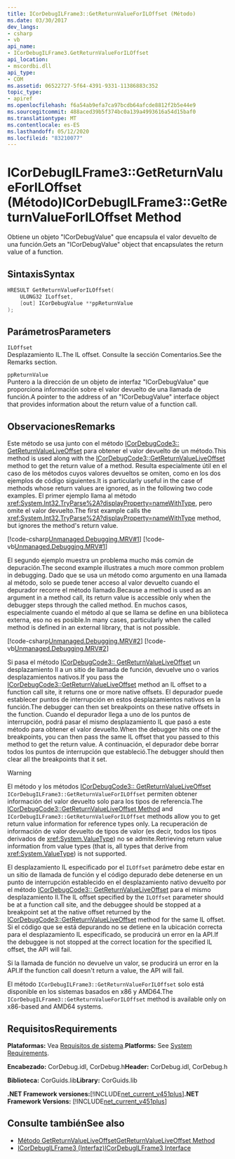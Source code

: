 ```yaml
---
title: ICorDebugILFrame3::GetReturnValueForILOffset (Método)
ms.date: 03/30/2017
dev_langs:
- csharp
- vb
api_name:
- ICorDebugILFrame3.GetReturnValueForILOffset
api_location:
- mscordbi.dll
api_type:
- COM
ms.assetid: 06522727-5f64-4391-9331-11386883c352
topic_type:
- apiref
ms.openlocfilehash: f6a54ab9efa7ca97bcdb64afcde8812f2b5e44e9
ms.sourcegitcommit: 488aced39b5f374bc0a139a4993616a54d15baf0
ms.translationtype: MT
ms.contentlocale: es-ES
ms.lasthandoff: 05/12/2020
ms.locfileid: "83210077"
---
```

# <a name="icordebugilframe3getreturnvalueforiloffset-method"></a><span data-ttu-id="9c1da-102">ICorDebugILFrame3::GetReturnValueForILOffset (Método)</span><span class="sxs-lookup"><span data-stu-id="9c1da-102">ICorDebugILFrame3::GetReturnValueForILOffset Method</span></span>
<span data-ttu-id="9c1da-103">Obtiene un objeto "ICorDebugValue" que encapsula el valor devuelto de una función.</span><span class="sxs-lookup"><span data-stu-id="9c1da-103">Gets an "ICorDebugValue" object that encapsulates the return value of a function.</span></span>  
  
## <a name="syntax"></a><span data-ttu-id="9c1da-104">Sintaxis</span><span class="sxs-lookup"><span data-stu-id="9c1da-104">Syntax</span></span>  
  
```cpp
HRESULT GetReturnValueForILOffset(  
    ULONG32 ILoffset,
    [out] ICorDebugValue **ppReturnValue  
);  
```  
  
## <a name="parameters"></a><span data-ttu-id="9c1da-105">Parámetros</span><span class="sxs-lookup"><span data-stu-id="9c1da-105">Parameters</span></span>  
 `ILOffset`  
 <span data-ttu-id="9c1da-106">Desplazamiento IL.</span><span class="sxs-lookup"><span data-stu-id="9c1da-106">The IL offset.</span></span> <span data-ttu-id="9c1da-107">Consulte la sección Comentarios.</span><span class="sxs-lookup"><span data-stu-id="9c1da-107">See the Remarks section.</span></span>  
  
 `ppReturnValue`  
 <span data-ttu-id="9c1da-108">Puntero a la dirección de un objeto de interfaz "ICorDebugValue" que proporciona información sobre el valor devuelto de una llamada de función.</span><span class="sxs-lookup"><span data-stu-id="9c1da-108">A pointer to the address of an "ICorDebugValue" interface object that provides information about the return value of a function call.</span></span>  
  
## <a name="remarks"></a><span data-ttu-id="9c1da-109">Observaciones</span><span class="sxs-lookup"><span data-stu-id="9c1da-109">Remarks</span></span>  
 <span data-ttu-id="9c1da-110">Este método se usa junto con el método [ICorDebugCode3:: GetReturnValueLiveOffset](icordebugcode3-getreturnvalueliveoffset-method.md) para obtener el valor devuelto de un método.</span><span class="sxs-lookup"><span data-stu-id="9c1da-110">This method is used along with the [ICorDebugCode3::GetReturnValueLiveOffset](icordebugcode3-getreturnvalueliveoffset-method.md) method to get the return value of a method.</span></span> <span data-ttu-id="9c1da-111">Resulta especialmente útil en el caso de los métodos cuyos valores devueltos se omiten, como en los dos ejemplos de código siguientes.</span><span class="sxs-lookup"><span data-stu-id="9c1da-111">It is particularly useful in the case of methods whose return values are ignored, as in the following two code examples.</span></span> <span data-ttu-id="9c1da-112">El primer ejemplo llama al método <xref:System.Int32.TryParse%2A?displayProperty=nameWithType>, pero omite el valor devuelto.</span><span class="sxs-lookup"><span data-stu-id="9c1da-112">The first example calls the <xref:System.Int32.TryParse%2A?displayProperty=nameWithType> method, but ignores the method's return value.</span></span>  
  
 [!code-csharp[Unmanaged.Debugging.MRV#1](../../../../samples/snippets/csharp/VS_Snippets_CLR/unmanaged.debugging.mrv/cs/mrv1.cs#1)]
 [!code-vb[Unmanaged.Debugging.MRV#1](../../../../samples/snippets/visualbasic/VS_Snippets_CLR/unmanaged.debugging.mrv/vb/mrv1.vb#1)]  
  
 <span data-ttu-id="9c1da-113">El segundo ejemplo muestra un problema mucho más común de depuración.</span><span class="sxs-lookup"><span data-stu-id="9c1da-113">The second example illustrates a much more common problem in debugging.</span></span> <span data-ttu-id="9c1da-114">Dado que se usa un método como argumento en una llamada al método, solo se puede tener acceso al valor devuelto cuando el depurador recorre el método llamado.</span><span class="sxs-lookup"><span data-stu-id="9c1da-114">Because a method is used as an argument in a method call, its return value is accessible only when the debugger steps through the called method.</span></span> <span data-ttu-id="9c1da-115">En muchos casos, especialmente cuando el método al que se llama se define en una biblioteca externa, eso no es posible.</span><span class="sxs-lookup"><span data-stu-id="9c1da-115">In many cases, particularly when the called method is defined in an external library, that is not possible.</span></span>  
  
 [!code-csharp[Unmanaged.Debugging.MRV#2](../../../../samples/snippets/csharp/VS_Snippets_CLR/unmanaged.debugging.mrv/cs/mrv2.cs#2)]
 [!code-vb[Unmanaged.Debugging.MRV#2](../../../../samples/snippets/visualbasic/VS_Snippets_CLR/unmanaged.debugging.mrv/vb/mrv2.vb#2)]  
  
 <span data-ttu-id="9c1da-116">Si pasa el método [ICorDebugCode3:: GetReturnValueLiveOffset](icordebugcode3-getreturnvalueliveoffset-method.md) un desplazamiento Il a un sitio de llamada de función, devuelve uno o varios desplazamientos nativos.</span><span class="sxs-lookup"><span data-stu-id="9c1da-116">If you pass the [ICorDebugCode3::GetReturnValueLiveOffset](icordebugcode3-getreturnvalueliveoffset-method.md) method an IL offset to a function call site, it returns one or more native offsets.</span></span> <span data-ttu-id="9c1da-117">El depurador puede establecer puntos de interrupción en estos desplazamientos nativos en la función.</span><span class="sxs-lookup"><span data-stu-id="9c1da-117">The debugger can then set breakpoints on these native offsets in the function.</span></span> <span data-ttu-id="9c1da-118">Cuando el depurador llega a uno de los puntos de interrupción, podrá pasar el mismo desplazamiento IL que pasó a este método para obtener el valor devuelto.</span><span class="sxs-lookup"><span data-stu-id="9c1da-118">When the debugger hits one of the breakpoints, you can then pass the same IL offset that you passed to this method to get the return value.</span></span> <span data-ttu-id="9c1da-119">A continuación, el depurador debe borrar todos los puntos de interrupción que estableció.</span><span class="sxs-lookup"><span data-stu-id="9c1da-119">The debugger should then clear all the breakpoints that it set.</span></span>  
  
> [!WARNING]
> <span data-ttu-id="9c1da-120">El método y los métodos [ICorDebugCode3:: GetReturnValueLiveOffset](icordebugcode3-getreturnvalueliveoffset-method.md) `ICorDebugILFrame3::GetReturnValueForILOffset` permiten obtener información del valor devuelto solo para los tipos de referencia.</span><span class="sxs-lookup"><span data-stu-id="9c1da-120">The [ICorDebugCode3::GetReturnValueLiveOffset Method](icordebugcode3-getreturnvalueliveoffset-method.md) and `ICorDebugILFrame3::GetReturnValueForILOffset` methods allow you to get return value information for reference types only.</span></span> <span data-ttu-id="9c1da-121">La recuperación de información de valor devuelto de tipos de valor (es decir, todos los tipos derivados de <xref:System.ValueType>) no se admite.</span><span class="sxs-lookup"><span data-stu-id="9c1da-121">Retrieving return value information from value types (that is, all types that derive from <xref:System.ValueType>) is not supported.</span></span>  
  
 <span data-ttu-id="9c1da-122">El desplazamiento IL especificado por el `ILOffset` parámetro debe estar en un sitio de llamada de función y el código depurado debe detenerse en un punto de interrupción establecido en el desplazamiento nativo devuelto por el método [ICorDebugCode3:: GetReturnValueLiveOffset](icordebugcode3-getreturnvalueliveoffset-method.md) para el mismo desplazamiento Il.</span><span class="sxs-lookup"><span data-stu-id="9c1da-122">The IL offset specified by the `ILOffset` parameter should be at a function call site, and the debuggee should be stopped at a breakpoint set at the native offset returned by the [ICorDebugCode3::GetReturnValueLiveOffset](icordebugcode3-getreturnvalueliveoffset-method.md) method for the same IL offset.</span></span> <span data-ttu-id="9c1da-123">Si el código que se está depurando no se detiene en la ubicación correcta para el desplazamiento IL especificado, se producirá un error en la API.</span><span class="sxs-lookup"><span data-stu-id="9c1da-123">If the debuggee is not stopped at the correct location for the specified IL offset, the API will fail.</span></span>  
  
 <span data-ttu-id="9c1da-124">Si la llamada de función no devuelve un valor, se producirá un error en la API.</span><span class="sxs-lookup"><span data-stu-id="9c1da-124">If the function call doesn't return a value, the API will fail.</span></span>  
  
 <span data-ttu-id="9c1da-125">El método `ICorDebugILFrame3::GetReturnValueForILOffset` solo está disponible en los sistemas basados en x86 y AMD64.</span><span class="sxs-lookup"><span data-stu-id="9c1da-125">The `ICorDebugILFrame3::GetReturnValueForILOffset` method is available only on x86-based and AMD64 systems.</span></span>  
  
## <a name="requirements"></a><span data-ttu-id="9c1da-126">Requisitos</span><span class="sxs-lookup"><span data-stu-id="9c1da-126">Requirements</span></span>  
 <span data-ttu-id="9c1da-127">**Plataformas:** Vea [Requisitos de sistema](../../get-started/system-requirements.md).</span><span class="sxs-lookup"><span data-stu-id="9c1da-127">**Platforms:** See [System Requirements](../../get-started/system-requirements.md).</span></span>  
  
 <span data-ttu-id="9c1da-128">**Encabezado:** CorDebug.idl, CorDebug.h</span><span class="sxs-lookup"><span data-stu-id="9c1da-128">**Header:** CorDebug.idl, CorDebug.h</span></span>  
  
 <span data-ttu-id="9c1da-129">**Biblioteca:** CorGuids.lib</span><span class="sxs-lookup"><span data-stu-id="9c1da-129">**Library:** CorGuids.lib</span></span>  
  
 <span data-ttu-id="9c1da-130">**.NET Framework versiones:**[!INCLUDE[net_current_v451plus](../../../../includes/net-current-v451plus-md.md)]</span><span class="sxs-lookup"><span data-stu-id="9c1da-130">**.NET Framework Versions:** [!INCLUDE[net_current_v451plus](../../../../includes/net-current-v451plus-md.md)]</span></span>  
  
## <a name="see-also"></a><span data-ttu-id="9c1da-131">Consulte también</span><span class="sxs-lookup"><span data-stu-id="9c1da-131">See also</span></span>

- [<span data-ttu-id="9c1da-132">Método GetReturnValueLiveOffset</span><span class="sxs-lookup"><span data-stu-id="9c1da-132">GetReturnValueLiveOffset Method</span></span>](icordebugcode3-getreturnvalueliveoffset-method.md)
- [<span data-ttu-id="9c1da-133">ICorDebugILFrame3 (Interfaz)</span><span class="sxs-lookup"><span data-stu-id="9c1da-133">ICorDebugILFrame3 Interface</span></span>](icordebugilframe3-interface.md)

